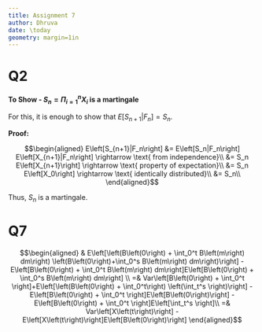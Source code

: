 ```yaml
---
title: Assignment 7
author: Dhruva
date: \today
geometry: margin=1in
---
```


# Q2

**To Show - $S_n=\Pi_{i=1}^n X_i$ is a martingale**

For this, it is enough to show that $E\left[S_{n+1} | F_n\right] = S_n$.

**Proof:**

$$\begin{aligned}
E\left[S_{n+1}|F_n\right] &= E\left[S_n|F_n\right] E\left[X_{n+1}|F_n\right] \rightarrow \text{ from independence}\\
&= S_n E\left[X_{n+1}\right] \rightarrow \text{ property of expectation}\\
&= S_n E\left[X_0\right] \rightarrow \text{ identically distributed}\\
&= S_n\\
\end{aligned}$$

Thus, $S_n$ is a martingale.

# Q7

$$\begin{aligned}
& E\left[\left(B\left(0\right) + \int_0^t B\left(m\right) dm\right) \left(B\left(0\right)+\int_0^s B\left(m\right) dm\right)\right] - E\left[B\left(0\right) + \int_0^t B\left(m\right) dm\right]E\left[B\left(0\right) + \int_0^s B\left(m\right) dm\right] \\
=& Var\left[B\left(0\right) + \int_0^t \right]+E\left[\left(B\left(0\right) + \int_0^t\right) \left(\int_t^s \right)\right] - E\left[B\left(0\right) + \int_0^t \right]E\left[B\left(0\right)\right] - E\left[B\left(0\right) + \int_0^t \right]E\left[\int_t^s \right]\\
=& Var\left[X\left(t\right)\right] - E\left[X\left(t\right)\right]E\left[B\left(0\right)\right]
\end{aligned}$$

